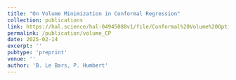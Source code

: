 ```yaml
---
title: "On Volume Minimization in Conformal Regression"
collection: publications
link: https://hal.science/hal-04945088v1/file/Conformal%20Volume%20Optimality%40main.pdf
permalink: /publication/volume_CP
date: 2025-02-14
excerpt: ''
pubtype: 'preprint'
venue: ''
author: 'B. Le Bars, P. Humbert'
---
```

